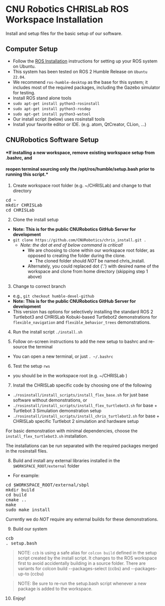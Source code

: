 # CNU Robotics CHRISLab ROS Workspace Installation

Install and setup files for the basic setup of our software.

Computer Setup
--------------

 * Follow the [ROS Installation] instructions for setting up your ROS system on Ubuntu.
  * This system has been tested on ROS 2 Humble Release on `Ubuntu 22.04`.
  * We recommend `ros-humble-desktop` as the base for this system; it includes most of the required packages, including the Gazebo simulator for testing.
 * Install ROS stand alone tools
  * `sudo apt-get install python3-rosinstall`
  * `sudo apt-get install python3-rosdep`
  * `sudo apt-get install python3-wstool`
  * Our install script (below) uses rosinstall tools
 * Install your favorite editor or IDE. (e.g. atom, QtCreator, CLion, ...)




CNURobotics Software Setup
-----------------------

#### *If installing a new workspace, remove existing workspace setup from .bashrc, and
#### reopen terminal sourcing only the /opt/ros/humble/setup.bash prior to running this script.*

1. Create workspace root folder (e.g. ~/CHRISLab)  and change to that directory
<pre>
cd ~
mkdir CHRISLab
cd CHRISLab
</pre>

2. Clone the install setup
 * **Note: This is for the public CNURobotics GitHub Server for development**
 * `git clone https://github.com/CNURobotics/chris_install.git .`
    * *_Note: the dot at end of below command is critical!_*
      * We are choosing to clone within our workspace root folder, as opposed to creating the folder during the clone.  
        * The cloned folder should *NOT* be named chris_install.
      * Alternately, you could replaced dot ('.') with desired name of the workspace and clone from home directory (skipping step 1 above)

3. Change to correct branch
 * e.g., `git checkout humble-devel-github`
 * **Note: This is for the public CNURobotics GitHub Server for development**
 * This version has options for selectively installing the standard ROS 2 Turtlebot3 and CHRISLab Kobuki-based Turtlebot2 demonstrations for
 `flexible_navigation` and `flexible_behavior_trees` demonstrations.

4. Run the install script
 `./install.sh`

5. Follow on-screen instructions to add the new setup to bashrc and re-source the terminal
  * You can open a new terminal, or just `. ~/.bashrc`
6. Test the setup
  `rws`
  * you should be in the workspace root  (e.g. ~/CHRISLab )

7. Install the CHRISLab specific code by choosing one of the following
 * `./rosinstall/install_scripts/install_flex_base.sh` for just base software without demonstrations, or
 * `./rosinstall/install_scripts/install_flex_turtlebot3.sh` for base + Turtlebot 3 Simulation demonstration setup
 * `./rosinstall/install_scripts/install_chris_turtlebot2.sh` for base + CHRISLab specific Turtlebot 2 simulation and hardware setup

  For basic demonstration with minimal dependencies, choose the `install_flex_turtlebot3.sh` installation.

  The installations can be run separated with the required packages merged in the rosinstall files.

8. Build and install any external libraries installed in the `$WORKSPACE_ROOT/external` folder
  * For example:
<pre>
cd $WORKSPACE_ROOT/external/sbpl
mkdir build
cd build
cmake ..
make
sudo make install
</pre>

  Currently we do *NOT* require any external builds for these demonstrations.

9. Build our system
<pre>
ccb
. setup.bash
</pre>

> NOTE: `ccb` is using a safe alias for `colcon build` defined in the setup script created by the install script.
> It changes to the ROS workspace first to avoid accidentally building in a source folder.
> There are variants for colcon build --packages-select (ccbs) and --packages-up-to (ccbu)

> NOTE: Be sure to re-run the setup.bash script whenever a new package is added to the workspace.

10. Enjoy!

[ROS Installation]: https://docs.ros.org
